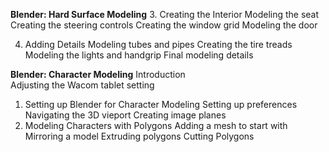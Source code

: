 **Blender: Hard Surface Modeling**
3. Creating the Interior
Modeling the seat
Creating the steering controls
Creating the window grid
Modeling the door

4. Adding Details
Modeling tubes and pipes
Creating the tire treads
Modeling the lights and handgrip
Final modeling details

**Blender: Character Modeling**
Introduction        
Adjusting the Wacom tablet setting
1. Setting up Blender for Character Modeling
Setting up preferences
Navigating the 3D vieport
Creating image planes
2. Modeling Characters with Polygons
Adding a mesh to start with
Mirroring a model
Extruding polygons
Cutting Polygons